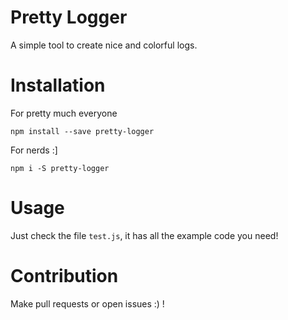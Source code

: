 # Pretty Logger
A simple tool to create nice and colorful logs.

# Installation
For pretty much everyone
```
npm install --save pretty-logger
```

For nerds :]
```
npm i -S pretty-logger
```

# Usage
Just check the file `test.js`, it has all the example code you need!

# Contribution
Make pull requests or open issues :) !